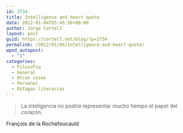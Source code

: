```yaml
---
id: 3734
title: Intelligence and heart quote
date: 2012-01-04T05:45:56+00:00
author: Jorge Cortell
layout: post
guid: https://cortell.net/blog/?p=3734
permalink: /2012/01/04/intelligence-and-heart-quote/
wpsd_autopost:
  - "1"
categories:
  - Filosofí­a
  - General
  - Otras cosas
  - Personal
  - Ráfagas literarias
---
```

> La inteligencia no podría representar mucho tiempo el papel del corazón.

François de la Rochefoucauld
